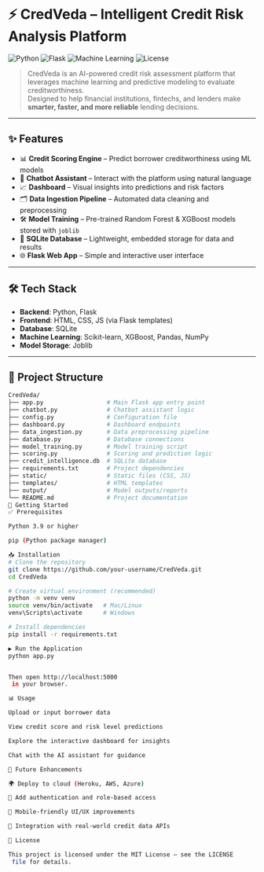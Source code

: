 # ⚡ CredVeda – Intelligent Credit Risk Analysis Platform

![Python](https://img.shields.io/badge/Python-3.9%2B-blue.svg)
![Flask](https://img.shields.io/badge/Flask-Framework-black.svg)
![Machine Learning](https://img.shields.io/badge/ML-Scikit--Learn-orange.svg)
![License](https://img.shields.io/badge/License-MIT-green.svg)

> CredVeda is an AI-powered credit risk assessment platform that leverages machine learning and predictive modeling to evaluate creditworthiness.  
> Designed to help financial institutions, fintechs, and lenders make **smarter, faster, and more reliable** lending decisions.

---

## ✨ Features

- 📊 **Credit Scoring Engine** – Predict borrower creditworthiness using ML models  
- 🤖 **Chatbot Assistant** – Interact with the platform using natural language  
- 📈 **Dashboard** – Visual insights into predictions and risk factors  
- 🗂️ **Data Ingestion Pipeline** – Automated data cleaning and preprocessing  
- 🛠️ **Model Training** – Pre-trained Random Forest & XGBoost models stored with `joblib`  
- 💾 **SQLite Database** – Lightweight, embedded storage for data and results  
- 🌐 **Flask Web App** – Simple and interactive user interface  

---

## 🛠️ Tech Stack

- **Backend**: Python, Flask  
- **Frontend**: HTML, CSS, JS (via Flask templates)  
- **Database**: SQLite  
- **Machine Learning**: Scikit-learn, XGBoost, Pandas, NumPy  
- **Model Storage**: Joblib  

---

## 📂 Project Structure

```bash
CredVeda/
├── app.py                  # Main Flask app entry point
├── chatbot.py              # Chatbot assistant logic
├── config.py               # Configuration file
├── dashboard.py            # Dashboard endpoints
├── data_ingestion.py       # Data preprocessing pipeline
├── database.py             # Database connections
├── model_training.py       # Model training script
├── scoring.py              # Scoring and prediction logic
├── credit_intelligence.db  # SQLite database
├── requirements.txt        # Project dependencies
├── static/                 # Static files (CSS, JS)
├── templates/              # HTML templates
├── output/                 # Model outputs/reports
└── README.md               # Project documentation
🚀 Getting Started
✅ Prerequisites

Python 3.9 or higher

pip (Python package manager)

📥 Installation
# Clone the repository
git clone https://github.com/your-username/CredVeda.git
cd CredVeda

# Create virtual environment (recommended)
python -m venv venv
source venv/bin/activate   # Mac/Linux
venv\Scripts\activate      # Windows

# Install dependencies
pip install -r requirements.txt

▶️ Run the Application
python app.py


Then open http://localhost:5000
 in your browser.

📊 Usage

Upload or input borrower data

View credit score and risk level predictions

Explore the interactive dashboard for insights

Chat with the AI assistant for guidance

🔮 Future Enhancements

🌍 Deploy to cloud (Heroku, AWS, Azure)

🔑 Add authentication and role-based access

📱 Mobile-friendly UI/UX improvements

📡 Integration with real-world credit data APIs

📜 License

This project is licensed under the MIT License – see the LICENSE
 file for details.
